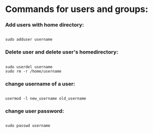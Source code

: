 # Commands for users and groups:

### Add users with home directory:
<pre><code>
sudo adduser username
</pre></code>

### Delete user and delete user's homedirectory:
<pre><code>
sudo userdel username
sudo rm -r /home/username
</pre></code>

### change username of a user:
<pre><code>
usermod -l new_username old_username
</pre></code>

### change user password:
<pre><code>
sudo passwd username
</pre></code>
